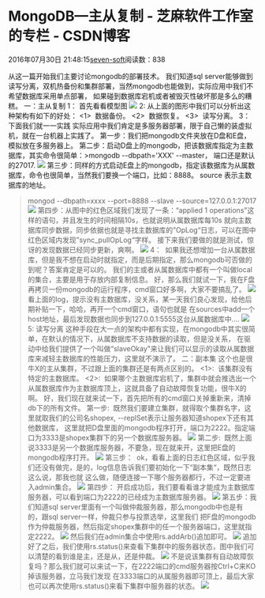 
# MongoDB—主从复制 -  芝麻软件工作室的专栏 - CSDN博客


2016年07月30日 21:48:15[seven-soft](https://me.csdn.net/softn)阅读数：838


从这一篇开始我们主要讨论mongodb的部署技术。
我们知道sql server能够做到读写分离，双机热备份和集群部署，当然mongodb也能做到，实际应用中我们不希望数据库采用单点部署，
如果碰到数据库宕机或者被毁灭性破坏那是多么的糟糕。
一：主从复制
1： 首先看看模型图
![](http://pic002.cnblogs.com/images/2012/214741/2012030419362291.png)
2: 从上面的图形中我们可以分析出这种架构有如下的好处：
<1>  数据备份。
<2>  数据恢复。
<3>  读写分离。
3：下面我们就一一实践
实际应用中我们肯定是多服务器部署，限于自己懒的装虚拟机，就在一台机器上实践了。
第一步：我们把mongodb文件夹放在D盘和E盘，模拟放在多服务器上。
第二步：启动D盘上的mongodb，把该数据库指定为主数据库，其实命令很简单：>mongodb --dbpath='XXX' --master，
端口还是默认的27017.
![](http://pic002.cnblogs.com/images/2012/214741/2012030419484115.png)
第三步：同样的方式启动E盘上的mongodb，指定该数据库为从属数据库，命令也很简单，当然我们要换一个端口，比如：8888。
source 表示主数据库的地址。
>mongod --dbpath=xxxx --port=8888 --slave --source=127.0.0.1:27017
![](http://pic002.cnblogs.com/images/2012/214741/2012030419575325.png)
第四步：从图中的红色区域我们发现了一条：“applied 1 operations"这样的语句，并且发生的时间相隔10s，也就说明从属数据库每10s
就向主数据库同步数据，同步依据也就是寻找主数据库的”OpLog“日志，可以在图中红色区域内发现”sync_pullOpLog“字样。
接下来我们要做的就是测试，惊讶的发现数据已经同步更新，爽啊。
![](http://pic002.cnblogs.com/images/2012/214741/2012030420421064.png)
4：  如果我还想增加一台从属数据库，但是我不想在启动时就指定，而是后期指定，那么mongodb可否做的到呢？答案肯定是可以的。
我们的主或者从属数据库中都有一个叫做local的集合，主要是用于存放内部复制信息。
好，那么我们就试一下，我在F盘再拷贝一份mongodb的运行程序，cmd窗口好多啊，大家不要搞乱了。
![](http://pic002.cnblogs.com/images/2012/214741/2012030421001516.png)
看上面的log，提示没有主数据库，没关系，某一天我们良心发现，给他后期补贴一下，哈哈，再开一个cmd窗口，语句也就是
在sources中add一个host地址，最后发现数据也同步到127.0.0.1:5555这台从属数据库中....
![](http://pic002.cnblogs.com/images/2012/214741/2012030421113076.png)
5: 读写分离
这种手段在大一点的架构中都有实现，在mongodb中其实很简单，在默认的情况下，从属数据库不支持数据的读取，但是没关系，
在驱动中给我们提供了一个叫做“slaveOkay"来让我们可以显示的读取从属数据库来减轻主数据库的性能压力，这里就不演示了。
二：副本集
这个也是很牛X的主从集群，不过跟上面的集群还是有两点区别的。
<1>:  该集群没有特定的主数据库。
<2>:  如果哪个主数据库宕机了，集群中就会推选出一个从属数据库作为主数据库顶上，这就具备了自动故障恢复功能，很牛X的啊。
好，我们现在就来试一下，首先把所有的cmd窗口关掉重新来，清掉db下的所有文件。
第一步:  既然我们要建立集群，就得取个集群名字，这里就取我们的公司名shopex, --replSet表示让服务器知道shopex下还有其他数据库，
这里就把D盘里面的mongodb程序打开，端口为2222。指定端口为3333是shopex集群下的另一个数据库服务器。
![](http://pic002.cnblogs.com/images/2012/214741/2012030521115069.png)
第二步:  既然上面说3333是另一个数据库服务器，不要急，现在就来开，这里把E盘的mongodb程序打开。
![](http://pic002.cnblogs.com/images/2012/214741/2012030521184360.png)
第三步：  ok，看看上面的日志红色区域，似乎我们还没有做完，是的，log信息告诉我们要初始化一下“副本集“，既然日志这么说，那我也就
这么做，随便连接一下哪个服务器都行，不过一定要进入admin集合。
![](http://pic002.cnblogs.com/images/2012/214741/2012030521211425.png)
第四步： 开启成功后，我们要看看谁才能成为主数据库服务器，可以看到端口为2222的已经成为主数据库服务器。
![](http://pic002.cnblogs.com/images/2012/214741/2012030521231737.png)
第五步：我们知道sql server里面有一个叫做仲裁服务器，那么mongodb中也是有的，跟sql server一样，仲裁只参与投票选举，这里我们
把F盘的mongodb作为仲裁服务器，然后指定shopex集群中的任一个服务器端口，这里就指定2222。
![](http://pic002.cnblogs.com/images/2012/214741/2012030521272659.png)
然后我们在admin集合中使用rs.addArb()追加即可。
![](http://pic002.cnblogs.com/images/2012/214741/2012030521292450.png)
追加好了之后，我们使用rs.status()来查看下集群中的服务器状态，图中我们可以清楚的看到谁是主，还是从，还是仲裁。
![](http://pic002.cnblogs.com/images/2012/214741/2012030521311013.png)
不是说该集群有自动故障恢复吗？那么我们就可以来试一下，在2222端口的cmd服务器按Ctrl+C来KO掉该服务器，立马我们发现
在3333端口的从属服务器即可顶上，最后大家也可以再次使用rs.status()来看下集群中服务器的状态。
![](http://pic002.cnblogs.com/images/2012/214741/2012030521333420.png)

